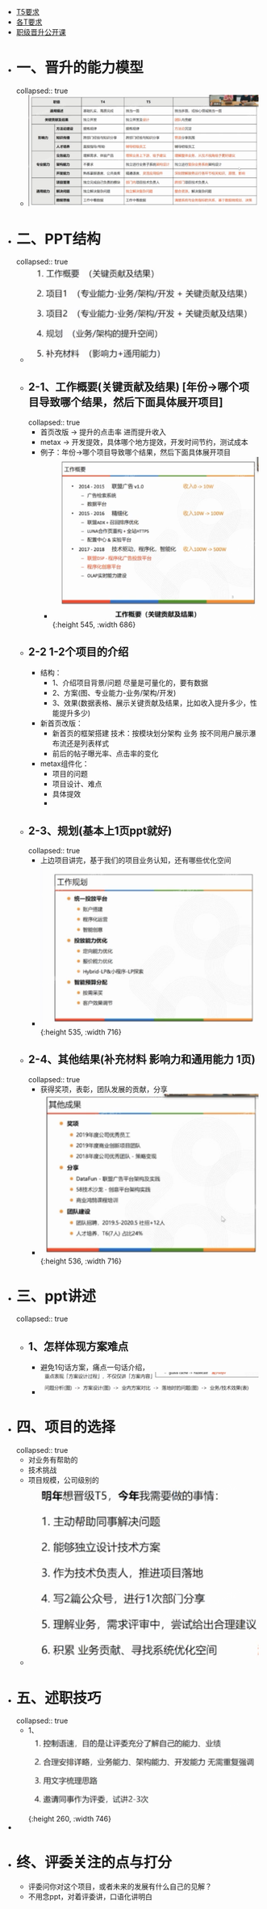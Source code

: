 - [T5要求](https://ilearning.58corp.com/learn/online/play?p=2vg0pt)
- [各T要求](https://ilearning.58corp.com/learn/rank)
- [职级晋升公开课](https://ilearning.58corp.com/learn/online/play?p=2vcddm)
- # 一、晋升的能力模型
  collapsed:: true
	- ![image.png](../assets/image_1660978368871_0.png)
- # 二、PPT结构
  collapsed:: true
	- ![image.png](../assets/image_1660978446087_0.png)
	- ## 2-1、工作概要(关键贡献及结果) [年份->哪个项目导致哪个结果，然后下面具体展开项目]
	  collapsed:: true
		- 首页改版 -> 提升的点击率   进而提升收入
		- metax -> 开发提效，具体哪个地方提效，开发时间节约，测试成本
		- 例子：年份->哪个项目导致哪个结果，然后下面具体展开项目
			- ![image.png](../assets/image_1660978656253_0.png){:height 545, :width 686}
	- ## 2-2 1-2个项目的介绍
		- 结构：
			- 1、介绍项目背景/问题   尽量是可量化的，要有数据
			- 2、方案(图、专业能力-业务/架构/开发)
			- 3、效果(数据表格、展示关键贡献及结果，比如收入提升多少，性能提升多少)
		- 新首页改版：
			- 新首页的框架搭建   技术：按模块划分架构     业务 按不同用户展示瀑布流还是列表样式
			- 前后的帖子曝光率、点击率的变化
		- metax组件化：
			- 项目的问题
			- 项目设计、难点
			- 具体提效
			-
	- ## 2-3、规划(基本上1页ppt就好)
	  collapsed:: true
		- 上边项目讲完，基于我们的项目业务认知，还有哪些优化空间
		- ![image.png](../assets/image_1660979262157_0.png){:height 535, :width 716}
	- ## 2-4、其他结果(补充材料 影响力和通用能力 1页)
	  collapsed:: true
		- 获得奖项，表彰，团队发展的贡献，分享
		- ![image.png](../assets/image_1660979353350_0.png){:height 536, :width 716}
- # 三、ppt讲述
  collapsed:: true
	- ## 1、怎样体现方案难点
		- 避免1句话方案，痛点一句话介绍，
		- ![image.png](../assets/image_1660980323665_0.png)
- # 四、项目的选择
  collapsed:: true
	- 对业务有帮助的
	- 技术挑战
	- 项目规模，公司级别的
	- ![image.png](../assets/image_1660980580272_0.png)
- # 五、述职技巧
  collapsed:: true
	- 1、 ![image.png](../assets/image_1660980846677_0.png){:height 260, :width 746}
-
- # 终、评委关注的点与打分
	- 评委问你对这个项目，或者未来的发展有什么自己的见解？
	- 不用念ppt，对着评委讲，口语化讲明白